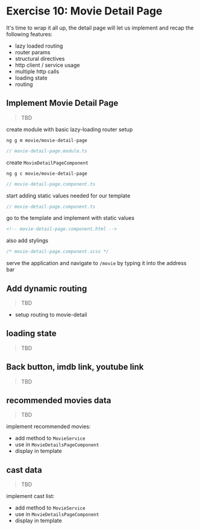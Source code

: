 # Exercise 10: Movie Detail Page

It's time to wrap it all up, the detail page will let us implement and recap the following features:
* lazy loaded routing
* router params
* structural directives
* http client / service usage
* multiple http calls
* loading state
* routing

## Implement Movie Detail Page

> TBD

create module with basic lazy-loading router setup

`ng g m movie/movie-detail-page`

```ts
// movie-detail-page.module.ts

```

create `MovieDetailPageComponent`

`ng g c movie/movie-detail-page`

```ts
// movie-detail-page.component.ts

```

start adding static values needed for our template

```ts
// movie-detail-page.component.ts

```

go to the template and implement with static values

```html
<!-- movie-detail-page.component.html -->

```

also add stylings

```scss
/* movie-detail-page.component.scss */


```

serve the application and navigate to `/movie` by typing it into the address bar

## Add dynamic routing

> TBD

* setup routing to movie-detail

## loading state

> TBD

## Back button, imdb link, youtube link

> TBD

## recommended movies data

> TBD 

implement recommended movies:

* add method to `MovieService`
* use in `MovieDetailsPageComponent`
* display in template

## cast data

> TBD

implement cast list:

* add method to `MovieService`
* use in `MovieDetailsPageComponent`
* display in template
